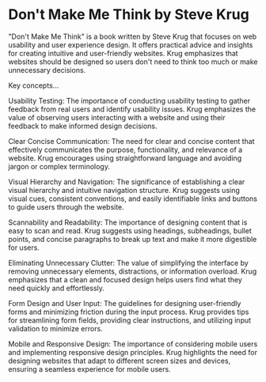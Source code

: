 # Don't Make Me Think by Steve Krug 

"Don't Make Me Think" is a book written by Steve Krug that focuses on web usability and user experience design. It offers practical advice and insights for creating intuitive and user-friendly websites.
Krug emphasizes that websites should be designed so users don't need to think too much or make unnecessary decisions.

Key concepts…

Usability Testing: The importance of conducting usability testing to gather feedback from real users and identify usability issues. Krug emphasizes the value of observing users interacting with a website and using their feedback to make informed design decisions.

Clear Concise Communication: The need for clear and concise content that effectively communicates the purpose, functionality, and relevance of a website. Krug encourages using straightforward language and avoiding jargon or complex terminology.

Visual Hierarchy and Navigation: The significance of establishing a clear visual hierarchy and intuitive navigation structure. Krug suggests using visual cues, consistent conventions, and easily identifiable links and buttons to guide users through the website.

Scannability and Readability: The importance of designing content that is easy to scan and read. Krug suggests using headings, subheadings, bullet points, and concise paragraphs to break up text and make it more digestible for users.

Eliminating Unnecessary Clutter: The value of simplifying the interface by removing unnecessary elements, distractions, or information overload. Krug emphasizes that a clean and focused design helps users find what they need quickly and effortlessly.

Form Design and User Input: The guidelines for designing user-friendly forms and minimizing friction during the input process. Krug provides tips for streamlining form fields, providing clear instructions, and utilizing input validation to minimize errors.

Mobile and Responsive Design: The importance of considering mobile users and implementing responsive design principles. Krug highlights the need for designing websites that adapt to different screen sizes and devices, ensuring a seamless experience for mobile users.
